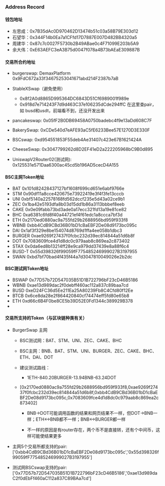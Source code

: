 ### Address Record
#### 钱包地址
* 左思成：0x7B35dAc0D970462D13474b51c03a58B79E303d12
* 石望华：0x344F14b0Ea7a1CFfd17D7887E007D482BB4320a5
* 周建华：0x87c7c0027F5730b2B49ABae0c4F71099E203b5A9
* 余大伟：0xE63AEFC3eA3B75d0047f078a4B73bAEaE309887B
#### 交易所合约地址

* burgerswap: DemaxPlatform  0x9FdC672a33f34675253041671abd214F2387b7aB

* StableXSwap（避免使用）

  * 0x8f2A0d8865D995364DC6843D51Cf6989001f989e
  * 0x918d7e714243F7d9d463C37e106235dCde294ffC 在这里查pair，如 busd和usdt，前端看不到，还没开发出来

* pancakeswap: 0x05fF2B0DB69458A0750badebc4f9e13aDd608C7F

* BakerySwap: 0xCDe540d7eAFE93aC5fE6233Bee57E1270D3E330F

* BSCswap: 0xd954551853F55deb4Ae31407c423e67B1621424A

* CheeseSwap: 0x3047799262d8D2EF41eD2a222205968bC9B0d895

* UniswapV2Router02(测试网): 0x125531e571Daa6300ac45cd5b196AD5cecD4A155

#### BSC主网Token地址

* BAT 0x101d82428437127bf1608f699cd651e6abf9766e
* STM 0x90df11a8cce420675e73922419e3f4f3fe13cccb
* UNI 0xbf5140a22578168fd562dccf235e5d43a02ce9b1
* ZEC 0x1ba42e5193dfa8b03d15dd1b86a3113bbbef8eeb
* CAKE 0x0e09fabb73bd3ade0a17ecc321fd13a19e81ce82
* BHC 0xa6381c6fd8f40a44721ef4f61edc1a8ccca7bf3d
* ETH 0x2170ed0880ac9a755fd29b2688956bd959f933f8
* WBNB 0xbb4CdB9CBd36B01bD1cBaEBF2De08d9173bc095c
* DAI 0x1af3f329e8be154074d8769d1ffa4ee058b1dbc3
* BURGER 0xae9269f27437f0fcbc232d39ec814844a51d6b8f
* DOT 0x7083609fce4d1d8dc0c979aab8c869ea2c873402
* STAX 0x0da6ed8b13214ff28e9ca979dd37439e8a88f6c4
* BUSD-T 0x55d398326f99059fF775485246999027B3197955
* SWAN 0xbd7bf70bad4f435f44a7d3047810049026e2b2dc

#### BSC测试网Token地址
* BSWAP 0x77D57b72D547035B51D1B722796bF23cD46B5186
* WBNB 0xae13d989dac2f0debff460ac112a837c89baa7cd
* BUSD 0xeD24FC36d5Ee211Ea25A80239Fb8C4Cfd80f12Ee
* BTCB 0x6ce8da28e2f864420840cf74474eff5fd80e65b8
* ETH 0xd66c6B4F0be8CE5b39D52E0Fd1344c389929B378
*
#### 交易所支持的Token（与区块链种类有关）

* BurgerSwap 主网

  * BSC测试网：BAT、STM、UNI、ZEC、CAKE、BHC
  * BSC主网：BNB、BAT、STM、UNI、BURGER、ZEC、CAKE、BHC、ETH、DAI、DOT
  * 建议测试路线：

    * 1ETH-840.20BURGER-13.94BNB-63.24DOT

  * [0x2170ed0880ac9a755fd29b2688956bd959f933f8,0xae9269f27437f0fcbc232d39ec814844a51d6b8f,0xbb4CdB9CBd36B01bD1cBaEBF2De08d9173bc095c,0x7083609fce4d1d8dc0c979aab8c869ea2c873402]

    * BNB->DOT可能调用函数的结果和网页结果不一样，但DOT->BNB一样；ETH<->BNB都不一样；BNB<->BURGER都一样

    * 不一样的原因是有router存在，两个币不是直接转，还有个中间币，这样可能使结果更多

* 主网5个交易所都支持的pair: ['0xbb4CdB9CBd36B01bD1cBaEBF2De08d9173bc095c','0x55d398326f99059fF775485246999027B3197955']

* 测试网BSCswap支持的pair: ['0x77D57b72D547035B51D1B722796bF23cD46B5186','0xae13d989daC2f0dEbFf460aC112a837C89BAa7cd']
